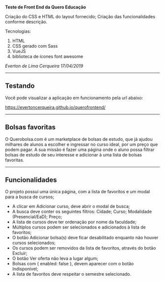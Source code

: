 **Teste de Front End da Quero Educação**

Criação do CSS e HTML do layout fornecido;
Criação das funcionalidades conforme descrição.

Tecnologias:
1. HTML
2. CSS gerado com Sass
3. VueJS
4. biblioteca de ícones font awesome

*Everton de Lima Cerqueira 17/04/2019*

---

## Testando

Você pode visualizar a aplicação em funcionamento pela url abaixo:

https://evertoncerqueira.github.io/querofrontend/


---

## Bolsas favoritas

O Querobolsa.com é um marketplace de bolsas de estudo, que já ajudou milhares de alunos a escolher e ingressar no curso ideal, por um preço que podem pagar. A sua missão é fazer uma página onde o aluno possa filtrar bolsas de estudo de seu interesse e adicionar à uma lista de bolsas favoritas.

---

## Funcionalidades

O projeto possui uma única página, com a lista de favoritos e um modal para a busca de cursos;
* A clicar em Adicionar curso, deve abrir o modal de busca;
* A busca deve conter os seguintes filtros:
Cidade;
Curso;
Modalidade (Presencial/EaD);
Preço;
* A lista de cursos deve ter ordenação por nome da faculdade;
* Múltiplos cursos podem ser selecionados e adicionados à lista de favoritos;
* O botão Adicionar bolsa(s) deve ficar desabilitado enquanto não houver cursos selecionados;
* Os cursos podem ser removidos da lista de favoritos, através do botão Excluir;
* O botão Ver oferta não leva a lugar algum;
* Bolsas com { enabled: false }, devem aparecer com o botão Indisponível;
* A lista de favoritos deve respeitar o semestre selecionado.

